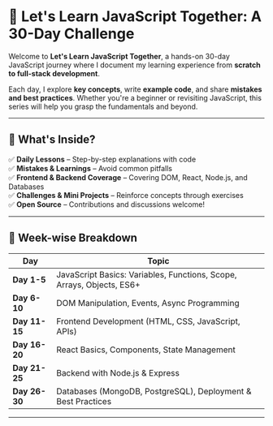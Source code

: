 # 🚀 Let's Learn JavaScript Together: A 30-Day Challenge

Welcome to **Let's Learn JavaScript Together**, a hands-on 30-day JavaScript journey where I document my learning experience from **scratch to full-stack development**.  

Each day, I explore **key concepts**, write **example code**, and share **mistakes and best practices**. Whether you're a beginner or revisiting JavaScript, this series will help you grasp the fundamentals and beyond.  

---

## 📌 What's Inside?
✅ **Daily Lessons** – Step-by-step explanations with code  
✅ **Mistakes & Learnings** – Avoid common pitfalls  
✅ **Frontend & Backend Coverage** – Covering DOM, React, Node.js, and Databases  
✅ **Challenges & Mini Projects** – Reinforce concepts through exercises  
✅ **Open Source** – Contributions and discussions welcome!  

---

## 📅 **Week-wise Breakdown**
|  Day | Topic  |
| -----|------  |
| **Day 1-5**   | JavaScript Basics: Variables, Functions, Scope, Arrays, Objects, ES6+ |
| **Day 6-10**  | DOM Manipulation, Events, Async Programming |
| **Day 11-15** | Frontend Development (HTML, CSS, JavaScript, APIs) |
| **Day 16-20** | React Basics, Components, State Management |
| **Day 21-25** | Backend with Node.js & Express |
| **Day 26-30** | Databases (MongoDB, PostgreSQL), Deployment & Best Practices |

---
